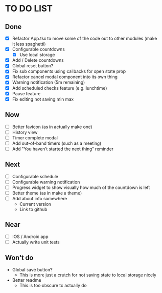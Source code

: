 # TO DO LIST

## Done

* [x] Refactor App.tsx to move some of the code out to other modules (make it
  less spaghetti)
* [x] Configurable countdowns
  * [x] Use local storage
* [x] Add / Delete countdowns
* [x] Global reset button?
* [x] Fix sub components using callbacks for open state prop
* [x] Refactor cancel modal component into its own thing
* [X] Warning notification (5m remaining)
* [X] Add scheduled checks feature (e.g. lunchtime)
* [X] Pause feature
* [X] Fix editing not saving min max

## Now

* [ ] Better favicon (as in actually make one)
* [ ] History view
* [ ] Timer complete modal
* [ ] Add out-of-band timers (such as a meeting)
* [ ] Add "You haven't started the next thing" reminder

## Next

* [ ] Configurable schedule
* [ ] Configurable warning notification
* [ ] Progress widget to show visually how much of the countdown is left
* [ ] Better theme (as in make a theme)
* [ ] Add about info somewhere
  * Current version
  * Link to github

## Near

* [ ] IOS / Android app
* [ ] Actually write unit tests

## Won't do

* Global save button?
  * This is more just a crutch for not saving state to local storage nicely
* Better readme
  * This is too obscure to actually do
